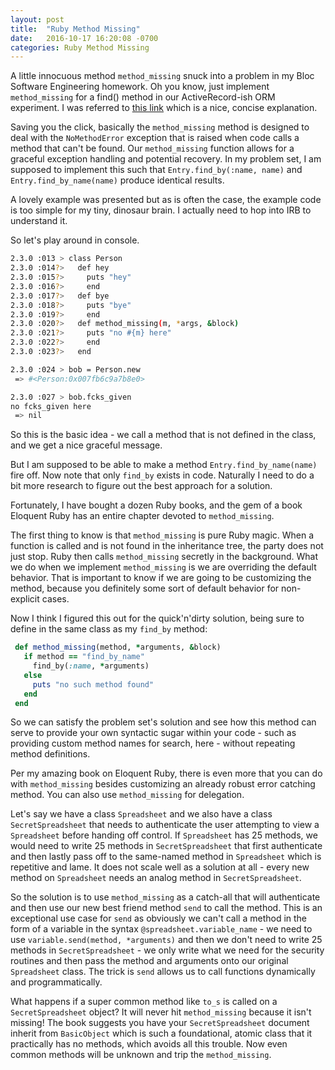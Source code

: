```yaml
---
layout: post
title:  "Ruby Method Missing"
date:   2016-10-17 16:20:08 -0700
categories: Ruby Method Missing
---
```


A little innocuous method `method_missing` snuck into a problem in my Bloc Software Engineering homework. Oh you know, just implement `method_missing` for a find() method in our ActiveRecord-ish ORM experiment. I was referred to [this link](http://rubylearning.com/satishtalim/ruby_method_missing.html) which is a nice, concise explanation.

Saving you the click, basically the `method_missing` method is designed to deal with the `NoMethodError` exception that is raised when code calls a method that can't be found. Our `method_missing` function allows for a graceful exception handling and potential recovery. In my problem set, I am supposed to implement this such that `Entry.find_by(:name, name)` and `Entry.find_by_name(name)` produce identical results. 

A lovely example was presented but as is often the case, the example code is too simple for my tiny, dinosaur brain. I actually need to hop into IRB to understand it.

So let's play around in console.

```bash
2.3.0 :013 > class Person
2.3.0 :014?>   def hey
2.3.0 :015?>     puts "hey"
2.3.0 :016?>     end
2.3.0 :017?>   def bye
2.3.0 :018?>     puts "bye"
2.3.0 :019?>     end
2.3.0 :020?>   def method_missing(m, *args, &block)
2.3.0 :021?>     puts "no #{m} here"
2.3.0 :022?>     end
2.3.0 :023?>   end

2.3.0 :024 > bob = Person.new
 => #<Person:0x007fb6c9a7b8e0>

2.3.0 :027 > bob.fcks_given
no fcks_given here
 => nil
 ```

 So this is the basic idea - we call a method that is not defined in the class, and we get a nice graceful message. 

 But I am supposed to be able to make a method `Entry.find_by_name(name)` fire off. Now note that only `find_by` exists in code. Naturally I need to do a bit more research to figure out the best approach for a solution.

 Fortunately, I have bought a dozen Ruby books, and the gem of a book Eloquent Ruby has an entire chapter devoted to `method_missing`.

 The first thing to know is that `method_missing` is pure Ruby magic. When a function is called and is not found in the inheritance tree, the party does not just stop. Ruby then calls `method_missing` secretly in the background. What we do when we implement `method_missing` is we are overriding the default behavior. That is important to know if we are going to be customizing the method, because you definitely some sort of default behavior for non-explicit cases.

 Now I think I figured this out for the quick'n'dirty solution, being sure to define in the same class as my `find_by` method:

 ```ruby
  def method_missing(method, *arguments, &block)
    if method == "find_by_name"
      find_by(:name, *arguments)
    else
      puts "no such method found"
    end
  end
  ```

So we can satisfy the problem set's solution and see how this method can serve to provide your own syntactic sugar within your code - such as providing custom method names for search, here - without repeating method definitions.

Per my amazing book on Eloquent Ruby, there is even more that you can do with `method_missing` besides customizing an already robust error catching method. You can also use `method_missing` for delegation.

Let's say we have a class `Spreadsheet` and we also have a class `SecretSpreadsheet` that needs to authenticate the user attempting to view a `Spreadsheet` before handing off control. If `Spreadsheet` has 25 methods, we would need to write 25 methods in `SecretSpreadsheet` that first authenticate and then lastly pass off to the same-named method in `Spreadsheet` which is repetitive and lame. It does not scale well as a solution at all - every new method on `Spreadsheet` needs an analog method in `SecretSpreadsheet`. 

So the solution is to use `method_missing` as a catch-all that will authenticate and then use our new best friend method `send` to call the method. This is an exceptional use case for `send` as obviously we can't call a method in the form of a variable in the syntax `@spreadsheet.variable_name` - we need to use `variable.send(method, *arguments)` and then we don't need to write 25 methods in `SecretSpreadsheet` - we only write what we need for the security routines and then pass the method and arguments onto our original `Spreadsheet` class. The trick is `send` allows us to call functions dynamically and programmatically.

What happens if a super common method like `to_s` is called on a `SecretSpreadsheet` object? It will never hit `method_missing` because it isn't missing! The book suggests you have your `SecretSpreadsheet` document inherit from `BasicObject` which is such a foundational, atomic class that it practically has no methods, which avoids all this trouble. Now even common methods will be unknown and trip the `method_missing`.

